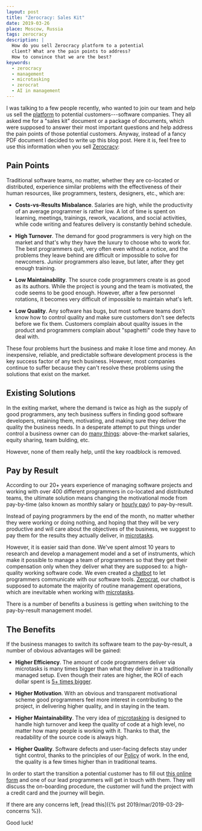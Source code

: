 ```yaml
---
layout: post
title: "Zerocracy: Sales Kit"
date: 2019-03-26
place: Moscow, Russia
tags: zerocracy
description: |
  How do you sell Zerocracy platform to a potential
  client? What are the pain points to address?
  How to convince that we are the best?
keywords:
  - zerocracy
  - management
  - microtasking
  - zerocrat
  - AI in management
---
```


<!-- this most migrated here from zerocracy.com -->

I was talking to a few people recently, who wanted to join
our team and help us sell the [platform](https://www.zerocracy.com)
to potential customers---software companies.
They all asked me for a "sales kit" document
or a package of documents, which were supposed to answer their most
important questions and help address the pain points of those
potential customers. Anyway, instead of a fancy PDF document I decided
to write up this blog post. Here it is, feel free to use this information
when you sell [Zerocracy](https://www.zerocracy.com):

<!--more-->

## Pain Points

Traditional software teams, no matter, whether they are co-located
or distributed, experience similar problems with the effectiveness of
their human resources, like programmers, testers, designers, etc., which are:

  * **Costs-vs-Results Misbalance**.
    Salaries are high, while the productivity of an average programmer
    is rather low. A lot of time is spent on learning, meetings, trainings,
    rework, vacations, and social activities, while code writing and
    features delivery is constantly behind schedule.

  * **High Turnover**.
    The demand for good programmers is very high on the market and that's
    why they have the luxury to choose who to work for. The best programmers
    quit, very often even without a notice, and the problems they leave behind
    are difficult or impossible to solve for newcomers. Junior programmers
    also leave, but later, after they get enough training.

  * **Low Maintainability**.
    The source code programmers create is as good as its authors. While the
    project is young and the team is motivated, the code seems to be good
    enough. However, after a few personnel rotations, it becomes very difficult
    of impossible to maintain what's left.

  * **Low Quality**.
    Any software has bugs, but most software teams don't know how to
    control quality and make sure customers don't see defects
    before we fix them. Customers complain about quality issues
    in the product and programmers complain about "spaghetti" code they have to
    deal with.

These four problems hurt the business and make it lose time and money.
An inexpensive, reliable, and predictable software development process
is the key success factor of any tech business. However, most companies
continue to suffer because they can't resolve these problems using
the solutions that exist on the market.

## Existing Solutions

In the exiting market, where the demand is twice as high as the supply
of good programmers, any tech business suffers in finding good software
developers, retaining them, motivating, and making sure they deliver
the quality the business needs. In a desperate attempt to put things
under control a business owner can do
[many things](https://www.yegor256.com/2016/12/06/how-to-pay-programmers-less.html):
above-the-market salaries, equity sharing, team bulding, etc.

However, none of them really help, until the key roadblock is removed.

## Pay by Result

According to our 20+ years experience of managing software projects
and working with over 400 different programmers in co-located and
distributed teams, the ultimate solution means changing the motivational
mode from pay-by-time (also known as monthly salary or
[hourly pay](https://www.yegor256.com/2015/07/21/hourly-pay-modern-slavery.html))
to pay-by-result.

Instead of paying programmers by the end of the month, no matter whether
they were working or doing nothing, and hoping that they will be very
productive and will care about the objectives of the business, we suggest
to pay them for the results they actually deliver, in
[microtasks](https://www.yegor256.com/2017/11/28/microtasking.html).

However, it is easier said than done. We've spent almost 10 years to research
and develop a management model and a set of instruments, which make it
possible to manage a team of programmers so that they get their compensation
only when they deliver what they are supposed to: a high-quality
working software code. We even created a
[chatbot](https://www.yegor256.com/2018/03/21/zerocracy-announcement.html) to let programmers
communicate with our software tools. [Zerocrat](https://www.0crat.com), our chatbot
is supposed to automate the majority of routine management operations, which
are inevitable when working with [microtasks](https://www.yegor256.com/2017/11/28/microtasking.html).

There is a number of benefits a business is getting when switching
to the pay-by-result management model.

## The Benefits

If the business manages to switch its software team to the pay-by-result,
a number of obvious advantages will be gained:

  * **Higher Efficiency**.
    The amount of code programmers deliver via microtasks
    is many times bigger than what they deliver in a traditionally
    managed setup. Even though their rates are higher, the ROI of
    each dollar spent is [5+ times bigger](https://www.yegor256.com/2014/04/11/cost-of-loc.html).

  * **Higher Motivation**.
    With an obvious and transparent motivational scheme good programmers
    feel more interest in contributing to the project, in delivering
    higher quality, and in staying in the team.

  * **Higher Maintainability**.
    The very idea of [microtasking](https://www.yegor256.com/2017/11/28/microtasking.html)
    is designed to handle high turnover
    and keep the quality of code at a high level, no matter how many people
    is working with it. Thanks to that, the readability of the source code is always high.

  * **Higher Quality**.
    Software defects and user-facing defects stay under tight control,
    thanks to the principles of our [Policy](https://www.zerocracy.com/policy.html) of work. In the end,
    the quality is a few times higher than in traditional teams.

In order to start the transition a potential customer has
to fill out [this online form](https://www.zerocracy/rfp)
and one of our lead programmers will get in touch with them.
They will discuss the on-boarding procedure, the customer will
fund the project with a credit card and the journey will begin.

If there are any concerns left, [read this]({% pst 2019/mar/2019-03-29-concerns %}).

Good luck!
